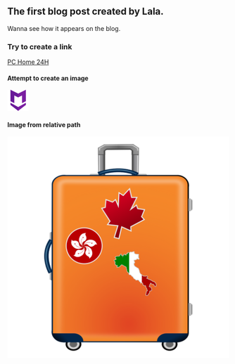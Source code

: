 ## The first blog post created by Lala.

Wanna see how it appears on the blog.

### Try to create a link
[PC Home 24H](https://www.pchome.com.tw/)

#### Attempt to create an image
![Icon Image](https://github.com/adam-p/markdown-here/raw/master/src/common/images/icon48.png)

#### Image from relative path
![](/images/SuitcaseV1.png)
